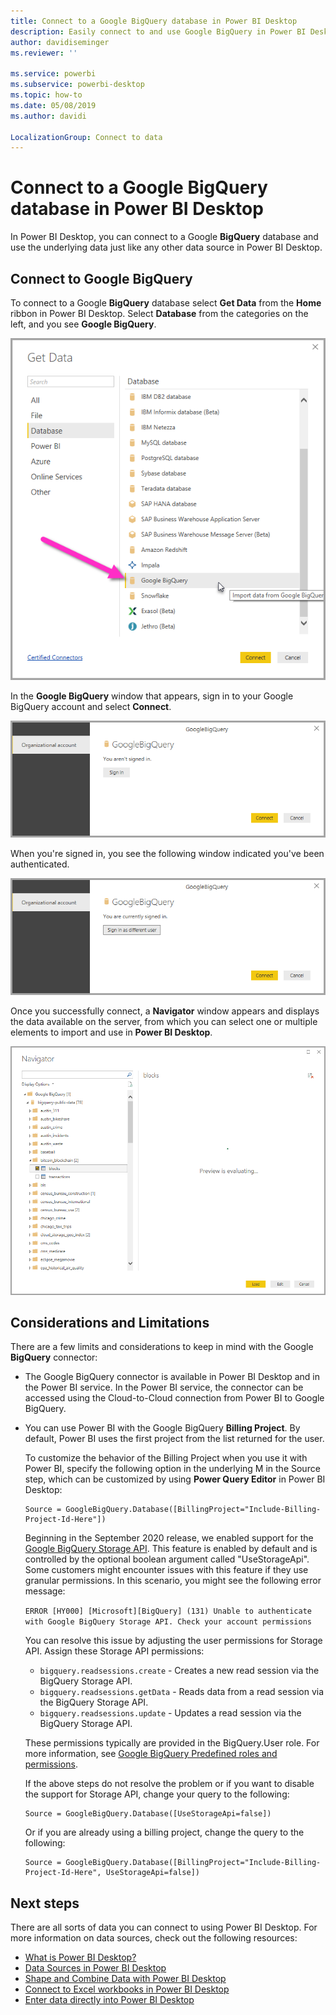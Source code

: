 ```yaml
---
title: Connect to a Google BigQuery database in Power BI Desktop
description: Easily connect to and use Google BigQuery in Power BI Desktop
author: davidiseminger
ms.reviewer: ''

ms.service: powerbi
ms.subservice: powerbi-desktop
ms.topic: how-to
ms.date: 05/08/2019
ms.author: davidi

LocalizationGroup: Connect to data
---
```

# Connect to a Google BigQuery database in Power BI Desktop
In Power BI Desktop, you can connect to a Google **BigQuery** database and use the underlying data just like any other data source in Power BI Desktop.

## Connect to Google BigQuery
To connect to a Google **BigQuery** database select **Get Data** from the **Home** ribbon in Power BI Desktop. Select **Database** from the categories on the left, and you see **Google BigQuery**.

![Get Data dialog for Google BigQuery](media/desktop-connect-bigquery/connect_bigquery_01.png)

In the **Google BigQuery** window that appears, sign in to your Google BigQuery account and select **Connect**.

![Sign in to Google BigQuery](media/desktop-connect-bigquery/connect_bigquery_02.png)

When you're signed in, you see the following window indicated you've been authenticated. 

![Signed in to Google](media/desktop-connect-bigquery/connect_bigquery_02b.png)

Once you successfully connect, a **Navigator** window appears and displays the data available on the server, from which you can select one or multiple elements to import and use in **Power BI Desktop**.

![Data from Google BigQuery](media/desktop-connect-bigquery/connect_bigquery_03.png)

## Considerations and Limitations
There are a few limits and considerations to keep in mind with the Google **BigQuery** connector:

* The Google BigQuery connector is available in Power BI Desktop and in the Power BI service. In the Power BI service, the connector can be accessed using the Cloud-to-Cloud connection from Power BI to Google BigQuery.

* You can use Power BI with the Google BigQuery **Billing Project**. By default, Power BI uses the first project from the list returned for the user. 

  To customize the behavior of the Billing Project when you use it with Power BI, specify the following option in the underlying M in the Source step, which can be customized by using **Power Query Editor** in Power BI Desktop:

  ```
  Source = GoogleBigQuery.Database([BillingProject="Include-Billing-Project-Id-Here"])
  ```

  Beginning in the September 2020 release, we enabled support for the [Google BigQuery Storage API](https://cloud.google.com/bigquery/docs/reference/storage). This feature is enabled by default and is controlled by the optional boolean argument called "UseStorageApi". Some customers might encounter issues with this feature if they use granular permissions. In this scenario, you might see the following error message:

  `ERROR [HY000] [Microsoft][BigQuery] (131) Unable to authenticate with Google BigQuery Storage API. Check your account permissions`

  You can resolve this issue by adjusting the user permissions for Storage API. Assign these Storage API permissions:

  - `bigquery.readsessions.create` - Creates a new read session via the BigQuery Storage API.
  - `bigquery.readsessions.getData` - Reads data from a read session via the BigQuery Storage API.
  - `bigquery.readsessions.update` - Updates a read session via the BigQuery Storage API.

  These permissions typically are provided in the BigQuery.User role. For more information, see [Google BigQuery Predefined roles and permissions](https://cloud.google.com/bigquery/docs/access-control).
  
  If the above steps do not resolve the problem or if you want to disable the support for Storage API, change your query to the following:
  ```
  Source = GoogleBigQuery.Database([UseStorageApi=false])
  ```
  Or if you are already using a billing project, change the query to the following:
  ```
  Source = GoogleBigQuery.Database([BillingProject="Include-Billing-Project-Id-Here", UseStorageApi=false])
  ```

## Next steps
There are all sorts of data you can connect to using Power BI Desktop. For more information on data sources, check out the following resources:

* [What is Power BI Desktop?](../fundamentals/desktop-what-is-desktop.md)
* [Data Sources in Power BI Desktop](desktop-data-sources.md)
* [Shape and Combine Data with Power BI Desktop](desktop-shape-and-combine-data.md)
* [Connect to Excel workbooks in Power BI Desktop](desktop-connect-excel.md)   
* [Enter data directly into Power BI Desktop](desktop-enter-data-directly-into-desktop.md)   
